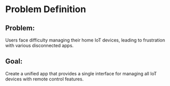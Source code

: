 # Problem Definition
## Problem:
Users face difficulty managing their home IoT devices, leading to frustration with various disconnected apps.
## Goal:
Create a unified app that provides a single interface for managing all IoT devices with remote control features.